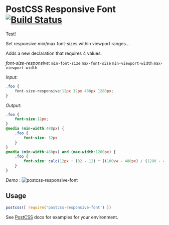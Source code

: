 # PostCSS Responsive Font [![Build Status][ci-img]][ci]

Test!

Set responsive min/max font-sizes within viewport ranges...

[PostCSS]: https://github.com/postcss/postcss
[ci-img]:  https://travis-ci.org/ccurtin/postcss-responsive-font.svg
[ci]:      https://travis-ci.org/ccurtin/postcss-responsive-font

Adds a new declaration that requires 4 values.

*font-size-responsive:* `min-font-size` `max-font-size` `min-viewport-width` `max-viewport-width`

*Input*: 

```css
.foo {
    font-size-responsive:12px 32px 480px 1280px;
}
```

*Output*: 
```css
.foo {
    font-size:12px;
}
@media (min-width:480px) {
    .foo {
        font-size: 32px
    }
}
@media (min-width:480px) and (max-width:1280px) {
    .foo {
        font-size: calc(12px + (32 - 12) * ((100vw - 480px) / (1280 - 480)))
    }
}
```


*Demo* :
![postcss-responsive-font](https://camo.githubusercontent.com/ad2eed53aceebb2070fdf443dfdf94cb6e84563e/68747470733a2f2f6368726973746f706865726a616d657363757274696e2e636f6d2f746d702f706f73746373732d726573706f6e736976652d666f6e742e676966)


## Usage

```js
postcss([ require('postcss-responsive-font') ])
```

See [PostCSS] docs for examples for your environment.

